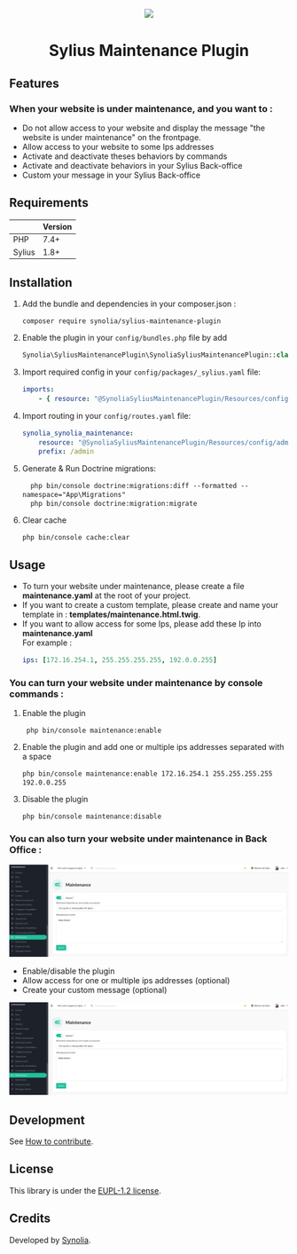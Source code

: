 <p align="center">
    <a href="https://sylius.com" target="_blank">
        <img src="https://demo.sylius.com/assets/shop/img/logo.png" />
    </a>
</p>

<h1 align="center">Sylius Maintenance Plugin</h1>


## Features

### When your website is under maintenance, and you want to :

* Do not allow access to your website and display the message "the website is under maintenance" on the frontpage.
* Allow access to your website to some Ips addresses
* Activate and deactivate theses behaviors by commands
* Activate and deactivate behaviors in your Sylius Back-office
* Custom your message in your Sylius Back-office

## Requirements

| | Version |
| :--- | :--- |
| PHP  | 7.4+ |
| Sylius | 1.8+ |

## Installation

1. Add the bundle and dependencies in your composer.json :

    ```shell
    composer require synolia/sylius-maintenance-plugin
    ```

2. Enable the plugin in your `config/bundles.php` file by add

    ```php
    Synolia\SyliusMaintenancePlugin\SynoliaSyliusMaintenancePlugin::class => ['all' => true],
    ```

3. Import required config in your `config/packages/_sylius.yaml` file:

    ```yaml
    imports:
        - { resource: "@SynoliaSyliusMaintenancePlugin/Resources/config/config.yaml" }
    ```

4. Import routing in your `config/routes.yaml` file:

    ```yaml
    synolia_synolia_maintenance:
        resource: "@SynoliaSyliusMaintenancePlugin/Resources/config/admin_routing.yaml"
        prefix: /admin
    ```

5. Generate & Run Doctrine migrations:

    ```shell
      php bin/console doctrine:migrations:diff --formatted --namespace="App\Migrations"
      php bin/console doctrine:migration:migrate
      ```


6. Clear cache

    ```shell
    php bin/console cache:clear
    ```
   
## Usage

- To turn your website under maintenance, please create a file **maintenance.yaml** at the root of your project.
- If you want to create a custom template, please create and name your template in : **templates/maintenance.html.twig**.
- If you want to allow access for some Ips, please add these Ip into **maintenance.yaml**   
   For example : 
    ```yaml
    ips: [172.16.254.1, 255.255.255.255, 192.0.0.255]
    ```
  
### You can turn your website under maintenance by console commands :

  1. Enable the plugin

     ```shell
      php bin/console maintenance:enable
      ```
  2. Enable the plugin and add one or multiple ips addresses separated with a space

      ```shell
      php bin/console maintenance:enable 172.16.254.1 255.255.255.255 192.0.0.255
      ```
  3. Disable the plugin

      ```shell
      php bin/console maintenance:disable
      ```
     
### You can also turn your website under maintenance in Back Office :     

![Alt text](images/maintenance.png "maintenance_configure")

- Enable/disable the plugin
- Allow access for one or multiple ips addresses (optional)
- Create your custom message (optional)

![Alt text](images/maintenance.png "maintenance_configure")

## Development

See [How to contribute](CONTRIBUTING.md).

## License

This library is under the [EUPL-1.2 license](LICENSE).

## Credits

Developed by [Synolia](https://synolia.com/).
